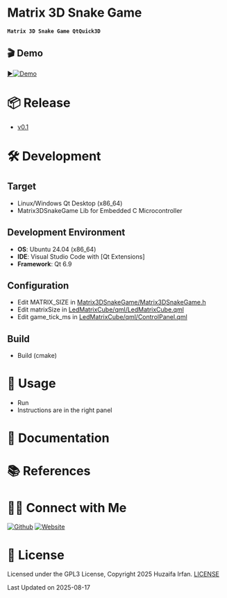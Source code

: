 
# Matrix 3D Snake Game
**`Matrix 3D Snake Game QtQuick3D`**

<!-- •[Link](#)

<hr>

![overview](overview.drawio.png)

-->

## 🎬 Demo

[▶️![Demo](https://img.youtube.com/vi/7YyrIgjaaYA/maxresdefault.jpg)](https://www.youtube.com/watch?v=7YyrIgjaaYA)


# 📦 Release
- [v0.1](https://github.com/HuzaifaIrfan-Games/matrix_3d_snake_game/releases)


# 🛠️ Development

## Target
- Linux/Windows Qt Desktop (x86_64)
- Matrix3DSnakeGame Lib for Embedded C Microcontroller

## Development Environment
- **OS**: Ubuntu 24.04 (x86_64)
- **IDE**: Visual Studio Code with [Qt Extensions]
- **Framework**: Qt 6.9

## Configuration
- Edit MATRIX_SIZE in [Matrix3DSnakeGame/Matrix3DSnakeGame.h](Matrix3DSnakeGame/Matrix3DSnakeGame.h)
- Edit matrixSize in [LedMatrixCube/qml/LedMatrixCube.qml](LedMatrixCube/qml/LedMatrixCube.qml)
- Edit game_tick_ms in [LedMatrixCube/qml/ControlPanel.qml](LedMatrixCube/qml/ControlPanel.qml)


## Build
- Build (cmake)

# 🚀 Usage
- Run
- Instructions are in the right panel


# 📝 Documentation

# 📚 References



# 🤝🏻 Connect with Me

[![Github](https://img.shields.io/badge/Github-%23222.svg?style=for-the-badge&logo=github&logoColor=white)](https://github.com/HuzaifaIrfan/)
[![Website](https://img.shields.io/badge/Website-%23222.svg?style=for-the-badge&logo=google-chrome&logoColor==%234285F4)](https://www.huzaifairfan.com)

# 📜 License

Licensed under the GPL3 License, Copyright 2025 Huzaifa Irfan. [LICENSE](LICENSE)

Last Updated on 2025-08-17
